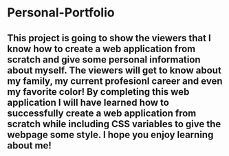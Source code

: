 # Personal-Portfolio

## This project is going to show the viewers that I know how to create a web application from scratch and give some personal information about myself. The viewers will get to know about my family, my current profesionl career and even my favorite color! By completing this web application I will have learned how to successfully create a web application from scratch while including CSS variables to give the webpage some style. I hope you enjoy learning about me!